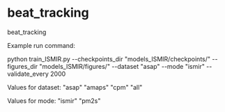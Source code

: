 # beat_tracking
beat_tracking

Example run command:

python train_ISMIR.py --checkpoints_dir "models_ISMIR/checkpoints/" --figures_dir "models_ISMIR/figures/" --dataset "asap" --mode "ismir" --validate_every 2000

Values for dataset:
"asap" "amaps" "cpm" "all"

Values for mode:
"ismir" "pm2s"